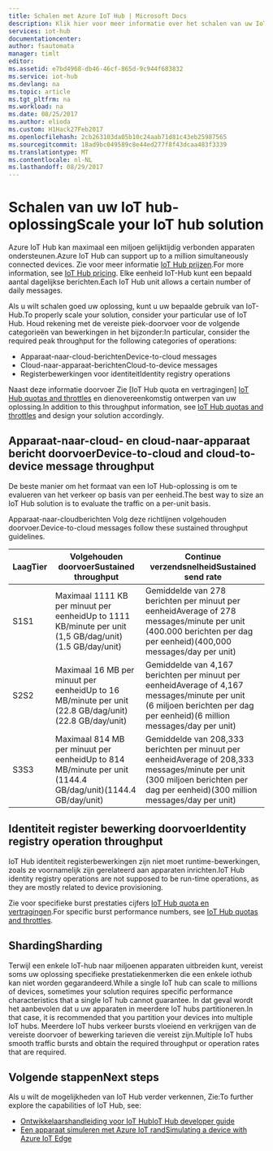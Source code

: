 ```yaml
---
title: Schalen met Azure IoT Hub | Microsoft Docs
description: Klik hier voor meer informatie over het schalen van uw IoT-hub ter ondersteuning van de verwachte bericht doorvoer. Bevat een overzicht van de ondersteunde doorvoer voor elke laag en opties voor sharding.
services: iot-hub
documentationcenter: 
author: fsautomata
manager: timlt
editor: 
ms.assetid: e7bd4968-db46-46cf-865d-9c944f683832
ms.service: iot-hub
ms.devlang: na
ms.topic: article
ms.tgt_pltfrm: na
ms.workload: na
ms.date: 08/25/2017
ms.author: elioda
ms.custom: H1Hack27Feb2017
ms.openlocfilehash: 2cb263103da05b10c24aab71d81c43eb25987565
ms.sourcegitcommit: 18ad9bc049589c8e44ed277f8f43dcaa483f3339
ms.translationtype: MT
ms.contentlocale: nl-NL
ms.lasthandoff: 08/29/2017
---
```

# <a name="scale-your-iot-hub-solution"></a><span data-ttu-id="31e7e-104">Schalen van uw IoT hub-oplossing</span><span class="sxs-lookup"><span data-stu-id="31e7e-104">Scale your IoT hub solution</span></span>
<span data-ttu-id="31e7e-105">Azure IoT Hub kan maximaal een miljoen gelijktijdig verbonden apparaten ondersteunen.</span><span class="sxs-lookup"><span data-stu-id="31e7e-105">Azure IoT Hub can support up to a million simultaneously connected devices.</span></span> <span data-ttu-id="31e7e-106">Zie voor meer informatie [IoT Hub prijzen][lnk-pricing].</span><span class="sxs-lookup"><span data-stu-id="31e7e-106">For more information, see [IoT Hub pricing][lnk-pricing].</span></span> <span data-ttu-id="31e7e-107">Elke eenheid IoT-Hub kunt een bepaald aantal dagelijkse berichten.</span><span class="sxs-lookup"><span data-stu-id="31e7e-107">Each IoT Hub unit allows a certain number of daily messages.</span></span>

<span data-ttu-id="31e7e-108">Als u wilt schalen goed uw oplossing, kunt u uw bepaalde gebruik van IoT-Hub.</span><span class="sxs-lookup"><span data-stu-id="31e7e-108">To properly scale your solution, consider your particular use of IoT Hub.</span></span> <span data-ttu-id="31e7e-109">Houd rekening met de vereiste piek-doorvoer voor de volgende categorieën van bewerkingen in het bijzonder:</span><span class="sxs-lookup"><span data-stu-id="31e7e-109">In particular, consider the required peak throughput for the following categories of operations:</span></span>

* <span data-ttu-id="31e7e-110">Apparaat-naar-cloud-berichten</span><span class="sxs-lookup"><span data-stu-id="31e7e-110">Device-to-cloud messages</span></span>
* <span data-ttu-id="31e7e-111">Cloud-naar-apparaat-berichten</span><span class="sxs-lookup"><span data-stu-id="31e7e-111">Cloud-to-device messages</span></span>
* <span data-ttu-id="31e7e-112">Registerbewerkingen voor identiteit</span><span class="sxs-lookup"><span data-stu-id="31e7e-112">Identity registry operations</span></span>

<span data-ttu-id="31e7e-113">Naast deze informatie doorvoer Zie [IoT Hub quota en vertragingen] [ IoT Hub quotas and throttles] en dienovereenkomstig ontwerpen van uw oplossing.</span><span class="sxs-lookup"><span data-stu-id="31e7e-113">In addition to this throughput information, see [IoT Hub quotas and throttles][IoT Hub quotas and throttles] and design your solution accordingly.</span></span>

## <a name="device-to-cloud-and-cloud-to-device-message-throughput"></a><span data-ttu-id="31e7e-114">Apparaat-naar-cloud- en cloud-naar-apparaat bericht doorvoer</span><span class="sxs-lookup"><span data-stu-id="31e7e-114">Device-to-cloud and cloud-to-device message throughput</span></span>
<span data-ttu-id="31e7e-115">De beste manier om het formaat van een IoT Hub-oplossing is om te evalueren van het verkeer op basis van per eenheid.</span><span class="sxs-lookup"><span data-stu-id="31e7e-115">The best way to size an IoT Hub solution is to evaluate the traffic on a per-unit basis.</span></span>

<span data-ttu-id="31e7e-116">Apparaat-naar-cloudberichten Volg deze richtlijnen volgehouden doorvoer.</span><span class="sxs-lookup"><span data-stu-id="31e7e-116">Device-to-cloud messages follow these sustained throughput guidelines.</span></span>

| <span data-ttu-id="31e7e-117">Laag</span><span class="sxs-lookup"><span data-stu-id="31e7e-117">Tier</span></span> | <span data-ttu-id="31e7e-118">Volgehouden doorvoer</span><span class="sxs-lookup"><span data-stu-id="31e7e-118">Sustained throughput</span></span> | <span data-ttu-id="31e7e-119">Continue verzendsnelheid</span><span class="sxs-lookup"><span data-stu-id="31e7e-119">Sustained send rate</span></span> |
| --- | --- | --- |
| <span data-ttu-id="31e7e-120">S1</span><span class="sxs-lookup"><span data-stu-id="31e7e-120">S1</span></span> |<span data-ttu-id="31e7e-121">Maximaal 1111 KB per minuut per eenheid</span><span class="sxs-lookup"><span data-stu-id="31e7e-121">Up to 1111 KB/minute per unit</span></span><br/><span data-ttu-id="31e7e-122">(1,5 GB/dag/unit)</span><span class="sxs-lookup"><span data-stu-id="31e7e-122">(1.5 GB/day/unit)</span></span> |<span data-ttu-id="31e7e-123">Gemiddelde van 278 berichten per minuut per eenheid</span><span class="sxs-lookup"><span data-stu-id="31e7e-123">Average of 278 messages/minute per unit</span></span><br/><span data-ttu-id="31e7e-124">(400.000 berichten per dag per eenheid)</span><span class="sxs-lookup"><span data-stu-id="31e7e-124">(400,000 messages/day per unit)</span></span> |
| <span data-ttu-id="31e7e-125">S2</span><span class="sxs-lookup"><span data-stu-id="31e7e-125">S2</span></span> |<span data-ttu-id="31e7e-126">Maximaal 16 MB per minuut per eenheid</span><span class="sxs-lookup"><span data-stu-id="31e7e-126">Up to 16 MB/minute per unit</span></span><br/><span data-ttu-id="31e7e-127">(22.8 GB/dag/unit)</span><span class="sxs-lookup"><span data-stu-id="31e7e-127">(22.8 GB/day/unit)</span></span> |<span data-ttu-id="31e7e-128">Gemiddelde van 4,167 berichten per minuut per eenheid</span><span class="sxs-lookup"><span data-stu-id="31e7e-128">Average of 4,167 messages/minute per unit</span></span><br/><span data-ttu-id="31e7e-129">(6 miljoen berichten per dag per eenheid)</span><span class="sxs-lookup"><span data-stu-id="31e7e-129">(6 million messages/day per unit)</span></span> |
| <span data-ttu-id="31e7e-130">S3</span><span class="sxs-lookup"><span data-stu-id="31e7e-130">S3</span></span> |<span data-ttu-id="31e7e-131">Maximaal 814 MB per minuut per eenheid</span><span class="sxs-lookup"><span data-stu-id="31e7e-131">Up to 814 MB/minute per unit</span></span><br/><span data-ttu-id="31e7e-132">(1144.4 GB/dag/unit)</span><span class="sxs-lookup"><span data-stu-id="31e7e-132">(1144.4 GB/day/unit)</span></span> |<span data-ttu-id="31e7e-133">Gemiddelde van 208,333 berichten per minuut per eenheid</span><span class="sxs-lookup"><span data-stu-id="31e7e-133">Average of 208,333 messages/minute per unit</span></span><br/><span data-ttu-id="31e7e-134">(300 miljoen berichten per dag per eenheid)</span><span class="sxs-lookup"><span data-stu-id="31e7e-134">(300 million messages/day per unit)</span></span> |

## <a name="identity-registry-operation-throughput"></a><span data-ttu-id="31e7e-135">Identiteit register bewerking doorvoer</span><span class="sxs-lookup"><span data-stu-id="31e7e-135">Identity registry operation throughput</span></span>
<span data-ttu-id="31e7e-136">IoT Hub identiteit registerbewerkingen zijn niet moet runtime-bewerkingen, zoals ze voornamelijk zijn gerelateerd aan apparaten inrichten.</span><span class="sxs-lookup"><span data-stu-id="31e7e-136">IoT Hub identity registry operations are not supposed to be run-time operations, as they are mostly related to device provisioning.</span></span>

<span data-ttu-id="31e7e-137">Zie voor specifieke burst prestaties cijfers [IoT Hub quota en vertragingen][IoT Hub quotas and throttles].</span><span class="sxs-lookup"><span data-stu-id="31e7e-137">For specific burst performance numbers, see [IoT Hub quotas and throttles][IoT Hub quotas and throttles].</span></span>

## <a name="sharding"></a><span data-ttu-id="31e7e-138">Sharding</span><span class="sxs-lookup"><span data-stu-id="31e7e-138">Sharding</span></span>
<span data-ttu-id="31e7e-139">Terwijl een enkele IoT-hub naar miljoenen apparaten uitbreiden kunt, vereist soms uw oplossing specifieke prestatiekenmerken die een enkele iothub kan niet worden gegarandeerd.</span><span class="sxs-lookup"><span data-stu-id="31e7e-139">While a single IoT hub can scale to millions of devices, sometimes your solution requires specific performance characteristics that a single IoT hub cannot guarantee.</span></span> <span data-ttu-id="31e7e-140">In dat geval wordt het aanbevolen dat u uw apparaten in meerdere IoT hubs partitioneren.</span><span class="sxs-lookup"><span data-stu-id="31e7e-140">In that case, it is recommended that you partition your devices into multiple IoT hubs.</span></span> <span data-ttu-id="31e7e-141">Meerdere IoT hubs verkeer bursts vloeiend en verkrijgen van de vereiste doorvoer of bewerking tarieven die vereist zijn.</span><span class="sxs-lookup"><span data-stu-id="31e7e-141">Multiple IoT hubs smooth traffic bursts and obtain the required throughput or operation rates that are required.</span></span>

## <a name="next-steps"></a><span data-ttu-id="31e7e-142">Volgende stappen</span><span class="sxs-lookup"><span data-stu-id="31e7e-142">Next steps</span></span>
<span data-ttu-id="31e7e-143">Als u wilt de mogelijkheden van IoT Hub verder verkennen, Zie:</span><span class="sxs-lookup"><span data-stu-id="31e7e-143">To further explore the capabilities of IoT Hub, see:</span></span>

* <span data-ttu-id="31e7e-144">[Ontwikkelaarshandleiding voor IoT Hub][lnk-devguide]</span><span class="sxs-lookup"><span data-stu-id="31e7e-144">[IoT Hub developer guide][lnk-devguide]</span></span>
* <span data-ttu-id="31e7e-145">[Een apparaat simuleren met Azure IoT rand][lnk-iotedge]</span><span class="sxs-lookup"><span data-stu-id="31e7e-145">[Simulating a device with Azure IoT Edge][lnk-iotedge]</span></span>

[lnk-pricing]: https://azure.microsoft.com/pricing/details/iot-hub
[IoT Hub quotas and throttles]: iot-hub-devguide-quotas-throttling.md

[lnk-devguide]: iot-hub-devguide.md
[lnk-iotedge]: iot-hub-linux-iot-edge-simulated-device.md
